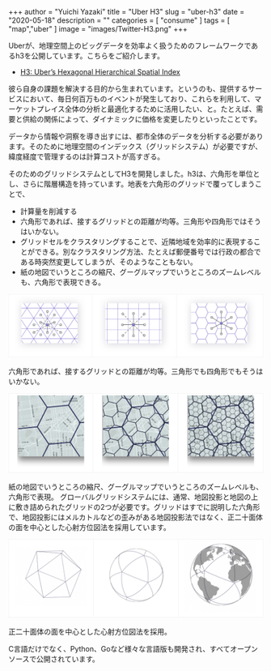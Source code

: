 +++
author = "Yuichi Yazaki"
title = "Uber H3"
slug = "uber-h3"
date = "2020-05-18"
description = ""
categories = [
    "consume"
]
tags = [
    "map","uber"
]
image = "images/Twitter-H3.png"
+++

Uberが、地理空間上のビッグデータを効率よく扱うためのフレームワークであるh3を公開しています。こちらをご紹介します。

<!--more-->

- [H3: Uber’s Hexagonal Hierarchical Spatial Index](https://www.uber.com/en-JP/blog/h3/)

彼ら自身の課題を解決する目的から生まれています。というのも、提供するサービスにおいて、毎日何百万ものイベントが発生しており、これらを利用して、マーケットプレイス全体の分析と最適化するために活用したい、と。たとえば、需要と供給の関係によって、ダイナミックに価格を変更したりといったことです。

データから情報や洞察を導き出すには、都市全体のデータを分析する必要があります。そのために地理空間のインデックス（グリッドシステム）が必要ですが、緯度経度で管理するのは計算コストが高すぎる。

そのためのグリッドシステムとしてH3を開発しました。h3は、六角形を単位とし、さらに階層構造を持っています。地表を六角形のグリッドで覆ってしまうことで、

- 計算量を削減する
- 六角形であれば、接するグリッドとの距離が均等。三角形や四角形ではそうはいかない。
- グリッドセルをクラスタリングすることで、近隣地域を効率的に表現することができる。別なクラスタリング方法、たとえば郵便番号では行政の都合である時突然変更してしまうが、そのようなこともない。
- 紙の地図でいうところの縮尺、グーグルマップでいうところのズームレベルも、六角形で表現できる。

![](images/h3_346.png)

六角形であれば、接するグリッドとの距離が均等。三角形でも四角形でもそうはいかない。

![](images/h3_hierarcical.png)

紙の地図でいうところの縮尺、グーグルマップでいうところのズームレベルも、六角形で表現。
グローバルグリッドシステムには、通常、地図投影と地図の上に敷き詰められたグリッドの2つが必要です。グリッドはすでに説明した六角形で、地図投影にはメルカトルなどの歪みがある地図投影法ではなく、正二十面体の面を中心とした心射方位図法を採用しています。

![](images/h3_gnomonic-projections-centered.png)

正二十面体の面を中心とした心射方位図法を採用。

C言語だけでなく、Python、Goなど様々な言語版も開発され、すべてオープンソースで公開されています。
